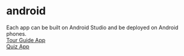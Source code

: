 # android
Each app can be built on Android Studio and be deployed on Android phones.
<br>
<a href="https://github.com/ytp327/android/tree/master/TourGuide">Tour Guide App</a>
<br>
<a href="https://github.com/ytp327/android/tree/master/QuizApp">Quiz App</a>
